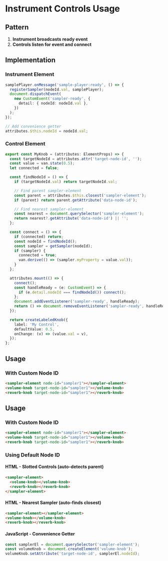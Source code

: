 # Instrument Controls Usage

## Pattern

1. **Instrument broadcasts ready event**
2. **Controls listen for event and connect**

## Implementation

### Instrument Element

```typescript
samplePlayer.onMessage('sample-player:ready', () => {
  registerSampler(nodeId.val, samplePlayer);
  document.dispatchEvent(
    new CustomEvent('sampler-ready', {
      detail: { nodeId: nodeId.val },
    })
  );
});

// Add convenience getter
attributes.$this.nodeId = nodeId.val;
```

### Control Element

```typescript
export const MyKnob = (attributes: ElementProps) => {
  const targetNodeId = attributes.attr('target-node-id', '');
  const value = van.state(0.5);
  let connected = false;

  const findNodeId = () => {
    if (targetNodeId.val) return targetNodeId.val;

    // Find parent sampler-element
    const parent = attributes.$this.closest('sampler-element');
    if (parent) return parent.getAttribute('data-node-id');

    // Find nearest sampler-element
    const nearest = document.querySelector('sampler-element');
    return nearest?.getAttribute('data-node-id') || '';
  };

  const connect = () => {
    if (connected) return;
    const nodeId = findNodeId();
    const sampler = getSampler(nodeId);
    if (sampler) {
      connected = true;
      van.derive(() => (sampler.myProperty = value.val));
    }
  };

  attributes.mount(() => {
    connect();
    const handleReady = (e: CustomEvent) => {
      if (e.detail.nodeId === findNodeId()) connect();
    };
    document.addEventListener('sampler-ready', handleReady);
    return () => document.removeEventListener('sampler-ready', handleReady);
  });

  return createLabeledKnob({
    label: 'My Control',
    defaultValue: 0.5,
    onChange: (v) => (value.val = v),
  });
};
```

## Usage

### With Custom Node ID

```html
<sampler-element node-id="sampler1"></sampler-element>
<volume-knob target-node-id="sampler1"></volume-knob>
<reverb-knob target-node-id="sampler1"></reverb-knob>
```

## Usage

### With Custom Node ID

```html
<sampler-element node-id="sampler1"></sampler-element>
<volume-knob target-node-id="sampler1"></volume-knob>
<reverb-knob target-node-id="sampler1"></reverb-knob>
```

### Using Default Node ID

#### HTML - Slotted Controls (auto-detects parent)

```html
<sampler-element>
  <volume-knob></volume-knob>
  <reverb-knob></reverb-knob>
</sampler-element>
```

#### HTML - Nearest Sampler (auto-finds closest)

```html
<sampler-element></sampler-element>
<volume-knob></volume-knob>
<reverb-knob></reverb-knob>
```

#### JavaScript - Convenience Getter

```javascript
const samplerEl = document.querySelector('sampler-element');
const volumeKnob = document.createElement('volume-knob');
volumeKnob.setAttribute('target-node-id', samplerEl.nodeId);
```
